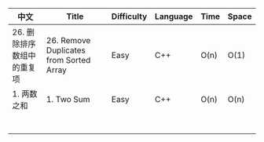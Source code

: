 | 中文                       | Title                                   | Difficulty | Language | Time | Space |
| -------------------------- | --------------------------------------- | ---------- | -------- | ---- | ----- |
| 26. 删除排序数组中的重复项 | 26. Remove Duplicates from Sorted Array | Easy       | C++      | O(n) | O(1)  |
| 1. 两数之和                | 1. Two Sum                              | Easy       | C++      | O(n) | O(n)  |
|                            |                                         |            |          |      |       |
|                            |                                         |            |          |      |       |
|                            |                                         |            |          |      |       |
|                            |                                         |            |          |      |       |
|                            |                                         |            |          |      |       |
|                            |                                         |            |          |      |       |
|                            |                                         |            |          |      |       |